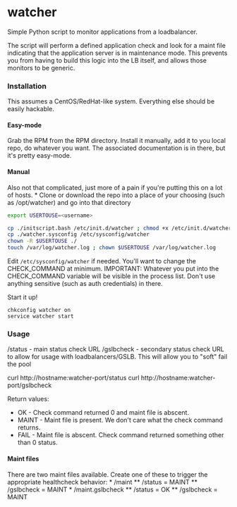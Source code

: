 # watcher
Simple Python script to monitor applications from a loadbalancer.

The script will perform a defined application check and look for a maint file indicating that the application server is in maintenance mode. This prevents you from having to build this logic into the LB itself, and allows those monitors to be generic. 

<h3>Installation</h3>
This assumes a CentOS/RedHat-like system. Everything else should be easily hackable.

<h4>Easy-mode</h4>
Grab the RPM from the RPM directory. Install it manually, add it to you local repo, do whatever you want. The associated documentation is in there, but it's pretty easy-mode.

<h4>Manual</h4>
Also not that complicated, just more of a pain if you're putting this on a lot of hosts.
* Clone or download the repo into a place of your choosing (such as /opt/watcher) and go into that directory

```bash
export USERTOUSE=<username>
```

```bash
cp ./initscript.bash /etc/init.d/watcher ; chmod +x /etc/init.d/watcher
cp ./watcher.sysconfig /etc/sysconfig/watcher
chown -R $USERTOUSE ./
touch /var/log/watcher.log ; chown $USERTOUSE /var/log/watcher.log
```

Edit <code>/etc/sysconfig/watcher</code> if needed. You'll want to change the CHECK_COMMAND at minimum.
IMPORTANT: Whatever you put into the CHECK_COMMAND variable will be visible in the process list. Don't use anything sensitive (such as auth credentials) in there.

Start it up!
```
chkconfig watcher on
service watcher start
```

<h3>Usage</h3>
/status - main status check URL
/gslbcheck - secondary status check URL to allow for usage with loadbalancers/GSLB. This will allow you to "soft" fail the pool

curl http://hostname:watcher-port/status
curl http://hostname:watcher-port/gslbcheck

Return values:
* OK - Check command returned 0 and maint file is abscent.
* MAINT - Maint file is present. We don't care what the check command returns.
* FAIL - Maint file is abscent. Check command returned something other than 0 status.

<h4>Maint files</h4>
There are two maint files available. Create one of these to trigger the appropriate healthcheck behavior:
* <applicaiton path>/maint 
** /status = MAINT
** /gslbcheck = MAINT
* <application path>/maint.gslbcheck
** /status = OK
** /gslbcheck = MAINT

